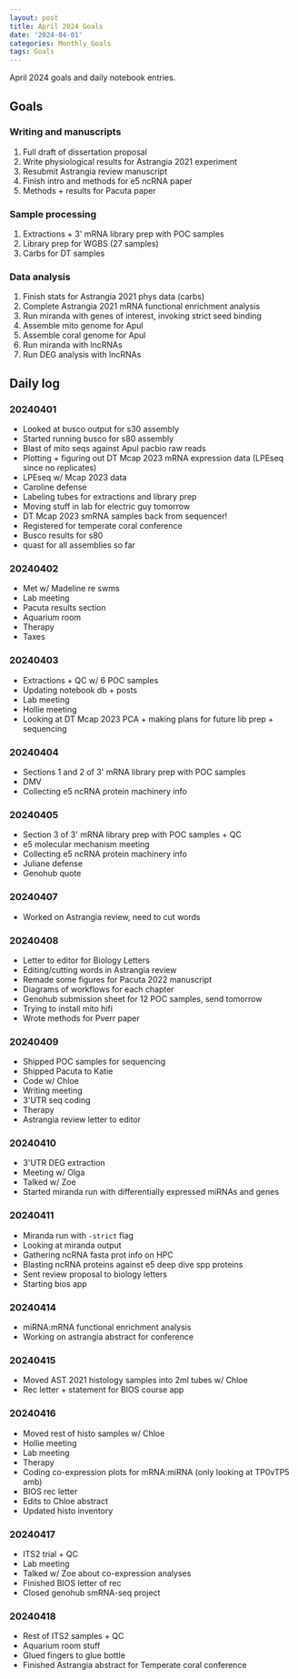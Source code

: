 ```yaml
---
layout: post
title: April 2024 Goals
date: '2024-04-01'
categories: Monthly_Goals
tags: Goals
---
```


April 2024 goals and daily notebook entries. 

## Goals  

### Writing and manuscripts 
              
1. Full draft of dissertation proposal
2. Write physiological results for Astrangia 2021 experiment 
3. Resubmit Astrangia review manuscript 
4. Finish intro and methods for e5 ncRNA paper 
5. Methods + results for Pacuta paper 

### Sample processing

1. Extractions + 3' mRNA library prep with POC samples 
2. Library prep for WGBS (27 samples)
3. Carbs for DT samples 

### Data analysis

1. Finish stats for Astrangia 2021 phys data (carbs)
2. Complete Astrangia 2021 mRNA functional enrichment analysis 
3. Run miranda with genes of interest, invoking strict seed binding
4. Assemble mito genome for Apul 
5. Assemble coral genome for Apul 
6. Run miranda with lncRNAs 
7. Run DEG analysis with lncRNAs

## Daily log 

### 20240401

- Looked at busco output for s30 assembly 
- Started running busco for s80 assembly 
- Blast of mito seqs against Apul pacbio raw reads 
- Plotting + figuring out DT Mcap 2023 mRNA expression data (LPEseq since no replicates)
- LPEseq w/ Mcap 2023 data 
- Caroline defense 
- Labeling tubes for extractions and library prep 
- Moving stuff in lab for electric guy tomorrow 
- DT Mcap 2023 smRNA samples back from sequencer!
- Registered for temperate coral conference 
- Busco results for s80 
- quast for all assemblies so far 

### 20240402

- Met w/ Madeline re swms 
- Lab meeting 
- Pacuta results section 
- Aquarium room 
- Therapy 
- Taxes 

### 20240403

- Extractions + QC w/ 6 POC samples
- Updating notebook db + posts 
- Lab meeting 
- Hollie meeting 
- Looking at DT Mcap 2023 PCA + making plans for future lib prep + sequencing 

### 20240404

- Sections 1 and 2 of 3' mRNA library prep with POC samples 
- DMV
- Collecting e5 ncRNA protein machinery info 

### 20240405 

- Section 3 of 3' mRNA library prep with POC samples + QC 
- e5 molecular mechanism meeting 
- Collecting e5 ncRNA protein machinery info 
- Juliane defense 
- Genohub quote

### 20240407

- Worked on Astrangia review, need to cut words 

### 20240408 

- Letter to editor for Biology Letters 
- Editing/cutting words in Astrangia review 
- Remade some figures for Pacuta 2022 manuscript 
- Diagrams of workflows for each chapter
- Genohub submission sheet for 12 POC samples, send tomorrow 
- Trying to install mito hifi 
- Wrote methods for Pverr paper 

### 20240409

- Shipped POC samples for sequencing 
- Shipped Pacuta to Katie 
- Code w/ Chloe 
- Writing meeting
- 3'UTR seq coding 
- Therapy
- Astrangia review letter to editor

### 20240410

- 3'UTR DEG extraction
- Meeting w/ Olga 
- Talked w/ Zoe 
- Started miranda run with differentially expressed miRNAs and genes 

### 20240411

- Miranda run with `-strict` flag 
- Looking at miranda output 
- Gathering ncRNA fasta prot info on HPC 
- Blasting ncRNA proteins against e5 deep dive spp proteins 
- Sent review proposal to biology letters 
- Starting bios app 

### 20240414 

- miRNA:mRNA functional enrichment analysis
- Working on astrangia abstract for conference 

### 20240415

- Moved AST 2021 histology samples into 2ml tubes w/ Chloe 
- Rec letter + statement for BIOS course app 

### 20240416

- Moved rest of histo samples w/ Chloe 
- Hollie meeting 
- Lab meeting 
- Therapy 
- Coding co-expression plots for mRNA:miRNA (only looking at TP0vTP5 amb)
- BIOS rec letter 
- Edits to Chloe abstract 
- Updated histo inventory 

### 20240417

- ITS2 trial + QC
- Lab meeting 
- Talked w/ Zoe about co-expression analyses 
- Finished BIOS letter of rec 
- Closed genohub smRNA-seq project 

### 20240418 

- Rest of ITS2 samples + QC 
- Aquarium room stuff 
- Glued fingers to glue bottle 
- Finished Astrangia abstract for Temperate coral conference 